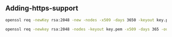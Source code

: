 ## Adding-https-support

```bash
openssl req -newKey rsa:2048 -new -nodes -x509 -days 3650 -keyout key.pem -out cert.pem

openssl req -newkey rsa:2048 -nodes -keyout key.pem -x509 -days 365 -out certificate.pem
```
